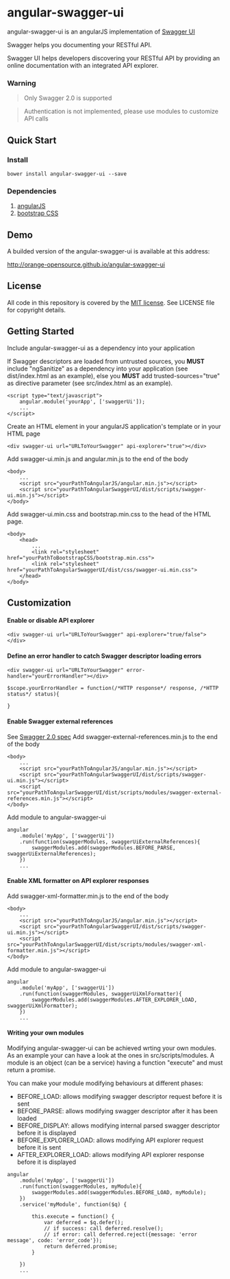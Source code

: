 # angular-swagger-ui

angular-swagger-ui is an angularJS implementation of [Swagger UI](http://swagger.io)

Swagger helps you documenting your RESTful API.

Swagger UI helps developers discovering your RESTful API by providing an online documentation with an integrated API explorer.

### Warning 
> Only Swagger 2.0 is supported

> Authentication is not implemented, please use modules to customize API calls

## Quick Start

### Install

`bower install angular-swagger-ui --save`

### Dependencies

1. [angularJS](https://angularjs.org)
2. [bootstrap CSS](http://getbootstrap.com)

## Demo

A builded version of the angular-swagger-ui is available at this address:

http://orange-opensource.github.io/angular-swagger-ui

## License

All code in this repository is covered by the [MIT license](http://opensource.org/licenses/MIT).
See LICENSE file for copyright details.

## Getting Started

Include angular-swagger-ui as a dependency into your application

If Swagger descriptors are loaded from untrusted sources, you **MUST** include "ngSanitize" as a dependency into your application (see dist/index.html as an example), else you **MUST** add trusted-sources="true" as directive parameter (see src/index.html as an example).
```
<script type="text/javascript">
	angular.module('yourApp', ['swaggerUi']);
	...
</script>
```
Create an HTML element in your angularJS application's template or in your HTML page
```
<div swagger-ui url="URLToYourSwagger" api-explorer="true"></div>
```
Add swagger-ui.min.js and angular.min.js to the end of the body
```
<body>
 	...
 	<script src="yourPathToAngularJS/angular.min.js"></script>
 	<script src="yourPathToAngularSwaggerUI/dist/scripts/swagger-ui.min.js"></script>
</body>
```
Add swagger-ui.min.css and bootstrap.min.css to the head of the HTML page.
```
<body>
	<head>
		...
		<link rel="stylesheet" href="yourPathToBootstrapCSS/bootstrap.min.css">
		<link rel="stylesheet" href="yourPathToAngularSwaggerUI/dist/css/swagger-ui.min.css">
  	</head>
</body>
```
## Customization

#### Enable or disable API explorer
```
<div swagger-ui url="URLToYourSwagger" api-explorer="true/false"></div>
```

#### Define an error handler to catch Swagger descriptor loading errors
```
<div swagger-ui url="URLToYourSwagger" error-handler="yourErrorHandler"></div>
```
```
$scope.yourErrorHandler = function(/*HTTP response*/ response, /*HTTP status*/ status){
	
}
```

#### Enable Swagger external references
See [Swagger 2.0 spec](https://github.com/swagger-api/swagger-spec/blob/master/versions/2.0.md#reference-object)
Add swagger-external-references.min.js to the end of the body
```
<body>
 	...
 	<script src="yourPathToAngularJS/angular.min.js"></script>
 	<script src="yourPathToAngularSwaggerUI/dist/scripts/swagger-ui.min.js"></script>
 	<script src="yourPathToAngularSwaggerUI/dist/scripts/modules/swagger-external-references.min.js"></script>
</body>
```
Add module to angular-swagger-ui
```
angular
    .module('myApp', ['swaggerUi'])
    .run(function(swaggerModules, swaggerUiExternalReferences){
        swaggerModules.add(swaggerModules.BEFORE_PARSE, swaggerUiExternalReferences);
    })
    ...
```

#### Enable XML formatter on API explorer responses
Add swagger-xml-formatter.min.js to the end of the body
```
<body>
 	...
 	<script src="yourPathToAngularJS/angular.min.js"></script>
 	<script src="yourPathToAngularSwaggerUI/dist/scripts/swagger-ui.min.js"></script>
 	<script src="yourPathToAngularSwaggerUI/dist/scripts/modules/swagger-xml-formatter.min.js"></script>
</body>
```
Add module to angular-swagger-ui
```
angular
    .module('myApp', ['swaggerUi'])
    .run(function(swaggerModules, swaggerUiXmlFormatter){
        swaggerModules.add(swaggerModules.AFTER_EXPLORER_LOAD, swaggerUiXmlFormatter);
    })
    ...
```

#### Writing your own modules
Modifying angular-swagger-ui can be achieved wrting your own modules. As an example your can have a look at the ones in src/scripts/modules.
A module is an object (can be a service) having a function "execute" and must return a promise.

You can make your module modifying behaviours at different phases:

* BEFORE_LOAD: allows modifying swagger descriptor request before it is sent
* BEFORE_PARSE: allows modifying swagger descriptor after it has been loaded
* BEFORE_DISPLAY: allows modifying internal parsed swagger descriptor before it is displayed
* BEFORE_EXPLORER_LOAD: allows modifying API explorer request before it is sent
* AFTER_EXPLORER_LOAD: allows modifying API explorer response before it is displayed

```
angular
	.module('myApp', ['swaggerUi'])
	.run(function(swaggerModules, myModule){
		swaggerModules.add(swaggerModules.BEFORE_LOAD, myModule);
	})
	.service('myModule', function($q) {

		this.execute = function() {
			var deferred = $q.defer();
			// if success: call deferred.resolve();
			// if error: call deferred.reject({message: 'error message', code: 'error_code'});
			return deferred.promise;
		}

	})
	...

```
